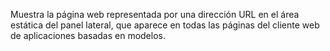 Muestra la página web representada por una dirección URL en el área estática del panel lateral, que aparece en todas las páginas del cliente web de aplicaciones basadas en modelos.

